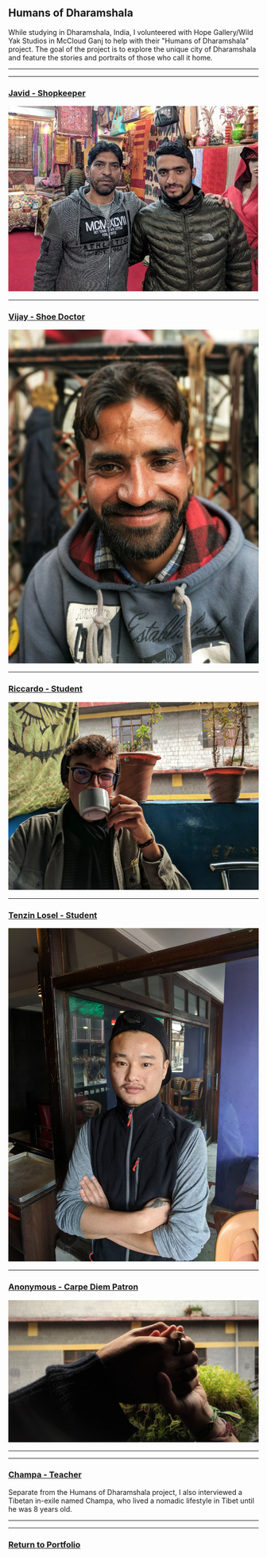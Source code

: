 ## Humans of Dharamshala
While studying in Dharamshala, India, I volunteered with Hope Gallery/Wild Yak Studios in McCloud Ganj to help with their "Humans of Dharamshala" project. The goal of the project is to explore the unique city of Dharamshala and feature the stories and portraits of those who call it home. 

---
---

### [Javid - Shopkeeper](/javid.md)
![Javid](../images/javid.jpg)

---

### [Vijay - Shoe Doctor](/vijay.md)
![Vijay](../images/vijay1.jpg)

---

### [Riccardo - Student](/riccardo.md)
![Riccardo](../images/riccardo.jpeg)

---

### [Tenzin Losel - Student](/tenzin_losel.md)
![Tenzin Losel](../images/tenzin-losel.jpg)

---

### [Anonymous - Carpe Diem Patron](/carpe_diem.md)
![anonymous](../images/carpe-diem.jpeg)

---
---

### [Champa - Teacher](/champa.md)
Separate from the Humans of Dharamshala project, I also interviewed a Tibetan in-exile named Champa, who lived a nomadic lifestyle in Tibet until he was 8 years old.

---
---
### [Return to Portfolio](../index.md)
